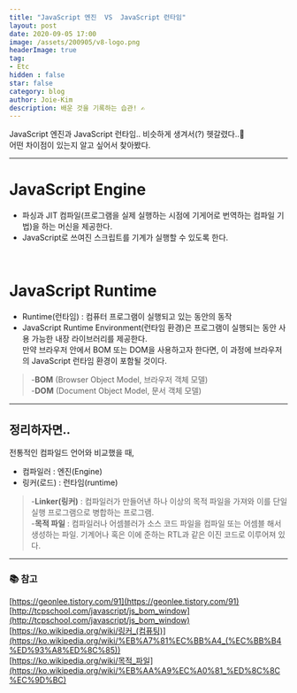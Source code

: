 ```yaml
---
title: "JavaScript 엔진  VS  JavaScript 런타임"
layout: post
date: 2020-09-05 17:00
image: /assets/200905/v8-logo.png
headerImage: true
tag:
- Etc
hidden : false
star: false
category: blog
author: Joie-Kim
description: 배운 것을 기록하는 습관! ✍️
---
```


JavaScript 엔진과 JavaScript 런타임.. 비슷하게 생겨서(?) 헷갈렸다..🤯<br>
어떤 차이점이 있는지 알고 싶어서 찾아봤다.

---

# JavaScript Engine
- 파싱과 JIT 컴파일(프로그램을 실제 실행하는 시점에 기게어로 번역하는 컴파일 기법)을 하는 머신을 제공한다.
- JavaScript로 쓰여진 스크립트를 기계가 실행할 수 있도록 한다.

<br>

# JavaScript Runtime
- Runtime(런타임) : 컴퓨터 프로그램이 실행되고 있는 동안의 동작
- JavaScript Runtime Environment(런타임 환경)은 프로그램이 실행되는 동안 사용 가능한 내장 라이브러리를 제공한다.<br>
만약 브라우저 안에서 BOM 또는 DOM을 사용하고자 한다면, 이 과정에 브라우저의 JavaScript 런타임 환경이 포함될 것이다.

> -**BOM** (Browser Object Model, 브라우저 객체 모델)<br>
-**DOM** (Document Object Model, 문서 객체 모델)

---

## 정리하자면..
전통적인 컴파일드 언어와 비교했을 때,
- 컴파일러 : 엔진(Engine)
- 링커(로드) : 런타임(runtime)

> -**Linker(링커)** : 컴파일러가 만들어낸 하나 이상의 목적 파일을 가져와 이를 단일 실행 프로그램으로 병합하는 프로그램.<br>
-**목적 파일** : 컴파일러나 어셈블러가 소스 코드 파일을 컴파일 또는 어셈블 해서 생성하는 파일. 기계어나 혹은 이에 준하는 RTL과 같은 이진 코드로 이루어져 있다.

---

### 📚 참고

[https://geonlee.tistory.com/91](https://geonlee.tistory.com/91)<br>
[http://tcpschool.com/javascript/js_bom_window](http://tcpschool.com/javascript/js_bom_window)<br>
[https://ko.wikipedia.org/wiki/링커_(컴퓨팅)](https://ko.wikipedia.org/wiki/%EB%A7%81%EC%BB%A4_(%EC%BB%B4%ED%93%A8%ED%8C%85))<br>
[https://ko.wikipedia.org/wiki/목적_파일](https://ko.wikipedia.org/wiki/%EB%AA%A9%EC%A0%81_%ED%8C%8C%EC%9D%BC)